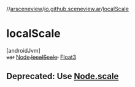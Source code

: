 //[arsceneview](../../index.md)/[io.github.sceneview.ar](index.md)/[localScale](local-scale.md)

# localScale

[androidJvm]\
~~var~~ [Node](../../../sceneview/sceneview/io.github.sceneview.node/-node/index.md)~~.~~[~~localScale~~](local-scale.md)~~:~~ [Float3](../../../sceneview/sceneview/dev.romainguy.kotlin.math/-float3/index.md)

##  Deprecated: Use [Node.scale](../io.github.sceneview.ar.node.infos/-tap-ar-plane-info-node/index.md#644368388%2FFunctions%2F-58641720)
